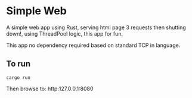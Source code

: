 # Simple Web
A simple web app using Rust, serving html page 3 requests then shutting down!, using ThreadPool logic, this app for fun.

This app no dependency required based on standard TCP in language.

## To run
```
cargo run
```
Then browse to: http:127.0.0.1:8080